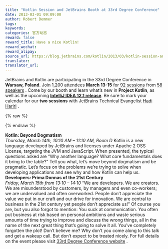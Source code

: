 ```yaml
---
title: "Kotlin Session and JetBrains Booth at 33rd Degree Conference"
date: 2013-03-01 09:09:00
author: Robert Demmer
tags:
keywords:
categories: 官方动态
reward: false
reward_title: Have a nice Kotlin!
reward_wechat:
reward_alipay:
source_url: https://blog.jetbrains.com/kotlin/2013/03/kotlin-session-and-jetbrains-booth-at-33rd-degree-conference/
translator:
translator_url:
---
```


JetBrains and Kotlin are participating in the 33rd Degree Conference in **Warsaw, Poland**. Join 1,200 attendees **March 13-15** for [92 sessions](http://2013.33degree.org/main/schedule) from [58 speakers](http://2013.33degree.org/speaker/list) . Come by our booth and learn what’s new in **Project Kotlin**, as well as the upcoming **<a href="http://blogs.jetbrains.com/idea/category/eap-releases/" target="_blank" title="IntelliJ IDEA 12.1">IntelliJ IDEA 12.1 release</a>**. Be sure to mark your calendar for our **two sessions** with JetBrains Technical Evangelist [Hadi Hariri](https://twitter.com/hhariri) .

{% raw %}
<p><span id="more-975"></span></p>
{% endraw %}

**Kotlin: Beyond Dogmatism**<br/>
*Thursday, March 14th, 10:10 AM – 11:10 AM, Room D*
Kotlin is a new language developed by JetBrains and licenses under Apache 2 OSS License, targeting the JVM and JavaScript. When presented, the typical questions asked are “Why another language? What core fundamentals does it bring to the table?” Tell you what, let’s move beyond dogmatism and be pragmatic. Let’s focus on the problems we’re trying to solve when developing applications and see why and how Kotlin can help us.
**Developers: Prima Donnas of the 21st Century**<br/>
*Friday, March 15th from 13:10 – 14:10*
<img alt="" class="size-thumbnail wp-image-1572 alignleft" data-recalc-dims="1" src="https://i1.wp.com/blog.jetbrains.com/wp-content/uploads/2013/01/Hadi-Hariri-150x150.png?resize=150%2C150&amp;ssl=1"/>“We are developers. We are creators. We are misunderstood by customers, by managers and even co-workers; we are undervalued and often overworked. People don’t appreciate the value we put in our craft and our drive for innovation. We are central to business in the 21st century yet people don’t appreciate us!” Of course you are, but you also forgot to mention: You suck at communication. You often put business at risk based on personal ambitions and waste serious amounts of time trying to improve and discuss the wrong things, all in the name of the next great thing that’s going to solve it all. You’ve completely forgotten the plot! Don’t believe me? Why don’t you come along to this talk and get a wakeup call. But don’t expect to be treated nicely.
For full details on the event please visit [33rd Degree Conference website](http://2013.33degree.org/) .

